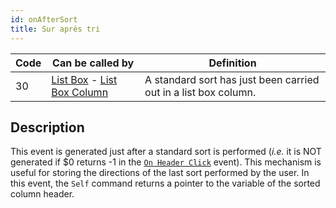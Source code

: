 ```yaml
---
id: onAfterSort
title: Sur après tri
---
```


| Code | Can be called by                                                                                                  | Definition                                                      |
| ---- | ----------------------------------------------------------------------------------------------------------------- | --------------------------------------------------------------- |
| 30   | [List Box](FormObjects/listbox_overview.md) - [List Box Column](FormObjects/listbox_overview.md#list-box-columns) | A standard sort has just been carried out in a list box column. |


## Description

This event is generated just after a standard sort is performed (*i.e.* it is NOT generated if $0 returns -1 in the [`On Header Click`](onHeaderClick.md) event). This mechanism is useful for storing the directions of the last sort performed by the user. In this event, the `Self` command returns a pointer to the variable of the sorted column header.
